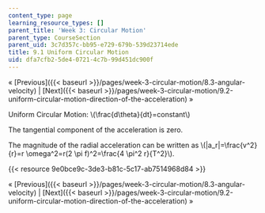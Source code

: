 ```yaml
---
content_type: page
learning_resource_types: []
parent_title: 'Week 3: Circular Motion'
parent_type: CourseSection
parent_uid: 3c7d357c-bb95-e729-679b-539d23714ede
title: 9.1 Uniform Circular Motion
uid: dfa7cfb2-5de4-0721-4c7b-99d451dc900f
---
```


« [Previous]({{< baseurl >}}/pages/week-3-circular-motion/8.3-angular-velocity) | [Next]({{< baseurl >}}/pages/week-3-circular-motion/9.2-uniform-circular-motion-direction-of-the-acceleration) »

Uniform Circular Motion: \\(\\frac{d\\theta}{dt}=constant\\)

The tangential component of the acceleration is zero.

The magnitude of the radial acceleration can be written as \\(|a\_r|=\\frac{v^2}{r}=r \\omega^2=r(2 \\pi f)^2=\\frac{4 \\pi^2 r}{T^2}\\).

{{< resource 9e0bce9c-3de3-b81c-5c17-ab7514968d84 >}}

« [Previous]({{< baseurl >}}/pages/week-3-circular-motion/8.3-angular-velocity) | [Next]({{< baseurl >}}/pages/week-3-circular-motion/9.2-uniform-circular-motion-direction-of-the-acceleration) »
